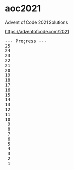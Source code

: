 # aoc2021

Advent of Code 2021 Solutions

https://adventofcode.com/2021
<pre>
--- Progress ---
25 
24 
23 
22 
21 
20 
19 
18 
17 
16 
15 
14 
13 
12 
11 
10 
 9 
 8 
 7 
 6 
 5 
 4 
 3 
 2 
 1 
</pre>
